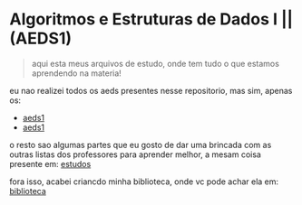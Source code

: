 #  Algoritmos e Estruturas de Dados I || (AEDS1)

>aqui esta meus arquivos de estudo, onde tem tudo o que estamos aprendendo na materia!

eu nao realizei todos os aeds presentes nesse repositorio, mas sim, apenas os:
- [aeds1](https://github.com/giusfds/aeds/tree/main/aeds_naisses)
- [aeds1](https://github.com/giusfds/aeds/tree/main/aeds_gustavo)

o resto sao algumas partes que eu gosto de dar uma brincada com as outras listas dos professores para aprender melhor, a mesam coisa presente em:
[estudos](https://github.com/giusfds/aeds/tree/main/estudos)

fora isso, acabei criancdo minha biblioteca, onde vc pode achar ela em:
[biblioteca](https://github.com/giusfds/aeds/tree/main/biblioteca)